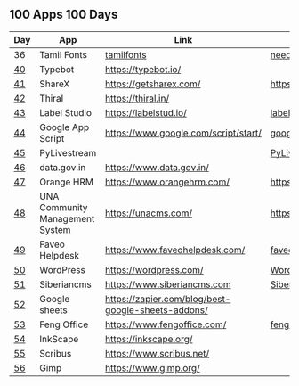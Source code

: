 ## 100 Apps 100 Days

| Day  | App                             | Link                                                 | Source                                   |
| ---- | ------------------------------- | ---------------------------------------------------- | ---------------------------------------- |
| 36   | Tamil Fonts                     | [tamilfonts]                                         | [neechalkaran]                           |
| [40] | Typebot                         | <https://typebot.io/>                                |                                          |
| [41] | ShareX                          | <https://getsharex.com/>                             | <https://github.com/ShareX/ShareX>       |
| [42] | Thiral                          | <https://thiral.in/>                                 |                                          |
| [43] | Label Studio                    | <https://labelstud.io/>                              | [label-studio]                           |
| [44] | Google App Script               | <https://www.google.com/script/start/>               | [google-scripts]                         |
| [45] | PyLivestream                    |                                                      | [PyLivestream]                           |
| [46] | data.gov.in                     | <https://www.data.gov.in/>                           |                                          |
| [47] | Orange HRM                      | <https://www.orangehrm.com/>                         | <https://github.com/orangehrm/orangehrm> |
| [48] | UNA Community Management System | <https://unacms.com/>                                | <https://github.com/unacms/una>          |
| [49] | Faveo Helpdesk                  | <https://www.faveohelpdesk.com/>                     | [faveo-helpdesk]                         |
| [50] | WordPress                       | <https://wordpress.com/>                             | [Wordpress]                              |
| [51] | Siberiancms                     | <https://www.siberiancms.com>                        | [Siberian]                               |
| [52] | Google sheets                   | <https://zapier.com/blog/best-google-sheets-addons/> |                                          |
| [53] | Feng Office                     | <https://www.fengoffice.com/>                        | [fengoffice]                             |
| [54] | InkScape                        | <https://inkscape.org/>                              |                                          |
| [55] | Scribus                         | <https://www.scribus.net/>                           |                                          |
| [56] | Gimp                            | <https://www.gimp.org/>                              |                                          |

[40]: https://www.facebook.com/selva.murali/posts/pfbid02p32bfUqawMRAs2nUzjJ4wGG4AEdNJPPGrREtfswWPzqmGiPQL35FDQUDWh5Ut22Jl
[41]: https://www.facebook.com/share/p/3ofnSxDGFVSNu9Jw/
[PyLivestream]: https://github.com/scivision/PyLivestream
[43]: https://www.facebook.com/share/p/QTWn2jYJpsxMeb1q/
[label-studio]: https://github.com/HumanSignal/label-studio/
[44]: https://www.facebook.com/share/p/uc7BefJnzanxHBB9/
[google-scripts]: https://www.labnol.org/internet/google-scripts/28281/
[45]: https://www.facebook.com/share/p/1VUzyQKMko5rpmNB/
[46]: https://www.facebook.com/share/p/wWF5bqkbJsgpkX4R/
[Wordpress]: https://github.com/WordPress/WordPress
[tamilfonts]: https://oss.neechalkaran.com/tamilfonts/
[neechalkaran]: https://oss.neechalkaran.com/
[42]: https://www.facebook.com/selva.murali/posts/pfbid0sbymW7UxkcFiHoyQHcm4fPokYpy4zdiUGTZVYw288G2xEBcLAJ16SteGw1kbbr9Jl
[47]: https://www.facebook.com/share/p/LVNSD3zVVyTJ8vHA/
[48]: https://www.facebook.com/share/p/ekrbweUvD7AegxA4/
[49]: https://www.facebook.com/share/p/vZwDvLWLVExTzGTY/
[faveo-helpdesk]: https://github.com/ladybirdweb/faveo-helpdesk
[50]: https://www.facebook.com/share/p/vmkUMM4wYfCkmA6h/
[51]: https://www.facebook.com/share/p/4mjR7t2A5VHeVpwF/
[52]: https://www.facebook.com/share/p/mseh6z3C1MyxGpRr/
[53]: https://www.facebook.com/share/p/a7vtAz3A7xuADpAW/
[fengoffice]: https://github.com/fengoffice/fengoffice
[54]: https://www.facebook.com/share/p/AJF6Xaz4wQH86YAF/
[Siberian]: https://github.com/Xtraball/Siberian
[55]: https://www.facebook.com/share/p/4G21G4Ha6H3r4mWc/
[56]: https://www.facebook.com/share/p/jrZEX9TduANXAxDa/
